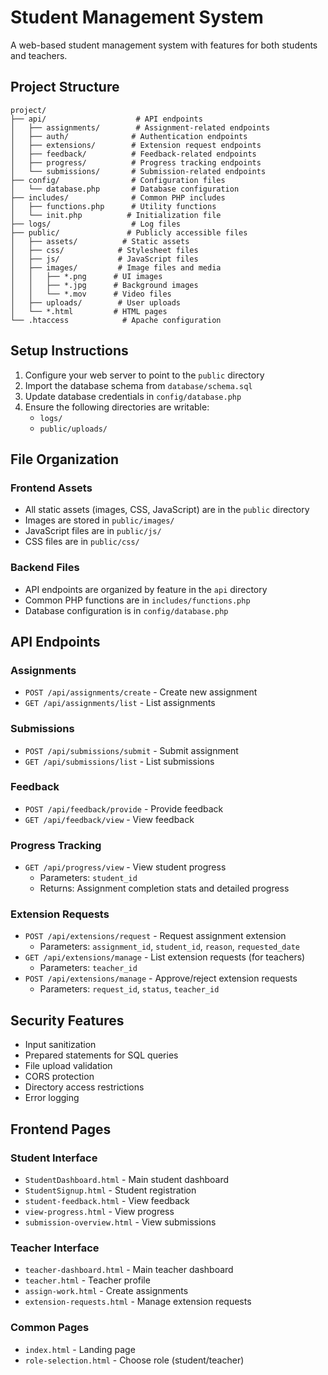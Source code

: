 # Student Management System

A web-based student management system with features for both students and teachers.

## Project Structure

```
project/
├── api/                    # API endpoints
│   ├── assignments/        # Assignment-related endpoints
│   ├── auth/              # Authentication endpoints
│   ├── extensions/        # Extension request endpoints
│   ├── feedback/          # Feedback-related endpoints
│   ├── progress/          # Progress tracking endpoints
│   └── submissions/       # Submission-related endpoints
├── config/                # Configuration files
│   └── database.php       # Database configuration
├── includes/              # Common PHP includes
│   ├── functions.php      # Utility functions
│   └── init.php          # Initialization file
├── logs/                  # Log files
├── public/               # Publicly accessible files
│   ├── assets/          # Static assets
│   ├── css/            # Stylesheet files
│   ├── js/             # JavaScript files
│   ├── images/         # Image files and media
│   │   ├── *.png      # UI images
│   │   ├── *.jpg      # Background images
│   │   └── *.mov      # Video files
│   ├── uploads/        # User uploads
│   └── *.html         # HTML pages
└── .htaccess            # Apache configuration
```

## Setup Instructions

1. Configure your web server to point to the `public` directory
2. Import the database schema from `database/schema.sql`
3. Update database credentials in `config/database.php`
4. Ensure the following directories are writable:
   - `logs/`
   - `public/uploads/`

## File Organization

### Frontend Assets
- All static assets (images, CSS, JavaScript) are in the `public` directory
- Images are stored in `public/images/`
- JavaScript files are in `public/js/`
- CSS files are in `public/css/`

### Backend Files
- API endpoints are organized by feature in the `api` directory
- Common PHP functions are in `includes/functions.php`
- Database configuration is in `config/database.php`

## API Endpoints

### Assignments
- `POST /api/assignments/create` - Create new assignment
- `GET /api/assignments/list` - List assignments

### Submissions
- `POST /api/submissions/submit` - Submit assignment
- `GET /api/submissions/list` - List submissions

### Feedback
- `POST /api/feedback/provide` - Provide feedback
- `GET /api/feedback/view` - View feedback

### Progress Tracking
- `GET /api/progress/view` - View student progress
  - Parameters: `student_id`
  - Returns: Assignment completion stats and detailed progress

### Extension Requests
- `POST /api/extensions/request` - Request assignment extension
  - Parameters: `assignment_id`, `student_id`, `reason`, `requested_date`
- `GET /api/extensions/manage` - List extension requests (for teachers)
  - Parameters: `teacher_id`
- `POST /api/extensions/manage` - Approve/reject extension requests
  - Parameters: `request_id`, `status`, `teacher_id`

## Security Features

- Input sanitization
- Prepared statements for SQL queries
- File upload validation
- CORS protection
- Directory access restrictions
- Error logging

## Frontend Pages

### Student Interface
- `StudentDashboard.html` - Main student dashboard
- `StudentSignup.html` - Student registration
- `student-feedback.html` - View feedback
- `view-progress.html` - View progress
- `submission-overview.html` - View submissions

### Teacher Interface
- `teacher-dashboard.html` - Main teacher dashboard
- `teacher.html` - Teacher profile
- `assign-work.html` - Create assignments
- `extension-requests.html` - Manage extension requests

### Common Pages
- `index.html` - Landing page
- `role-selection.html` - Choose role (student/teacher) 